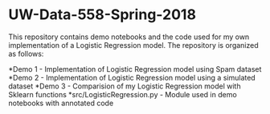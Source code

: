 # UW-Data-558-Spring-2018

This repository contains demo notebooks and the code used for my own implementation of a Logistic Regression model. The repository is organized as follows:

*Demo 1 - Implementation of Logistic Regression model using Spam dataset
*Demo 2 - Implementation of Logistic Regression model using a simulated dataset
*Demo 3 - Comparision of my Logistic Regression model with Sklearn functions
*src/LogisticRegression.py - Module used in demo notebooks with annotated code

